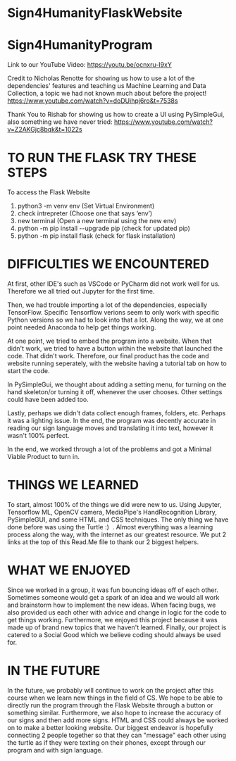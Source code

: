 # Sign4HumanityFlaskWebsite
 
# Sign4HumanityProgram

Link to our YouTube Video: https://youtu.be/ocnxru-I9xY

Credit to Nicholas Renotte for showing us how to use a lot of the dependencies' features and teaching us Machine Learning and Data Collection, a topic we had not known much about before the project! https://www.youtube.com/watch?v=doDUihpj6ro&t=7538s

Thank You to Rishab for showing us how to create a UI using PySimpleGui, also something we have never tried: https://www.youtube.com/watch?v=Z2AKGjc8bqk&t=1022s

# TO RUN THE FLASK TRY THESE STEPS
To access the Flask Website
1) python3 -m venv env (Set Virtual Environment)
2) check intrepreter (Choose one that says ‘env’)
3) new terminal (Open a new terminal using the new env)
4) python -m pip install --upgrade pip (check for updated pip)
5) python -m pip install flask (check for flask installation)

# DIFFICULTIES WE ENCOUNTERED
At first, other IDE's such as VSCode or PyCharm did not work well for us. Therefore we all tried out Jupyter for the first time. 

Then, we had trouble importing a lot of the dependencies, especially TensorFlow. Specific Tensorflow verions seem to only work with specific Python versions so we had to look into that a lot. Along the way, we at one point needed Anaconda to help get things working. 

At one point, we tried to embed the program into a website. When that didn't work, we tried to have a button within the website that launched the code. That didn't work. Therefore, our final product has the code and website running seperately, with the website having a tutorial tab on how to start the code. 

In PySimpleGui, we thought about adding a setting menu, for turning on the hand skeleton/or turning it off, whenever the user chooses. Other settings could have been added too. 

Lastly, perhaps we didn't data collect enough frames, folders, etc. Perhaps it was a lighting issue. In the end, the program was decently accurate in reading our sign language moves and translating it into text, however it wasn't 100% perfect.

In the end, we worked through a lot of the problems and got a Minimal Viable Product to turn in. 

# THINGS WE LEARNED
To start, almost 100% of the things we did were new to us. Using Jupyter, Tensorflow ML, OpenCV camera, MediaPipe's HandRecognition Library, PySimpleGUI, and some HTML and CSS techniques. The only thing we have done before was using the Turtle :)  . Almost everything was a learning process along the way, with the internet as our greatest resource. We put 2 links at the top of this Read.Me file to thank our 2 biggest helpers.

# WHAT WE ENJOYED
Since we worked in a group, it was fun bouncing ideas off of each other. Sometimes someone would get a spark of an idea and we would all work and brainstorm how to implement the new ideas. When facing bugs, we also provided us each other with advice and change in logic for the code to get things working. Furthermore, we enjoyed this project because it was made up of brand new topics that we haven't learned. Finally, our project is catered to a Social Good which we believe coding should always be used for. 

# IN THE FUTURE
In the future, we probably will continue to work on the project after this course when we learn new things in the field of CS. We hope to be able to directly run the program through the Flask Website through a button or something similar. Furthermore, we also hope to increase the accuracy of our signs and then add more signs. HTML and CSS could always be worked on to make a better looking website. Our biggest endeavor is hopefully connecting 2 people together so that they can "message" each other using the turtle as if they were texting on their phones, except through our program and with sign language.
